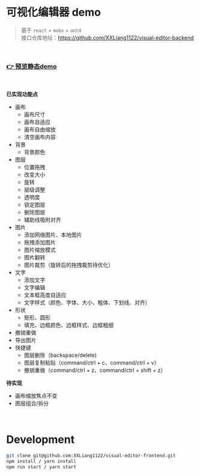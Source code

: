# 可视化编辑器 demo

> 基于 `react` + `mobx` + `antd`  
> 接口仓库地址：https://github.com/XXLiang1122/visual-editor-backend

&nbsp;
### [<b>👉 预览静态demo</b>](https://xxliang1122.github.io/visual-editor-frontend/build)  

&nbsp;

**已实现功能点**
- 画布 
  - 画布尺寸
  - 画布自适应
  - 画布自由缩放
  - 清空画布内容
- 背景
  - 背景颜色
- 图层
  - 位置拖拽
  - 改变大小
  - 旋转
  - 层级调整
  - 透明度
  - 锁定图层
  - 删除图层
  - 辅助线吸附对齐
- 图片
  - 添加网络图片、本地图片
  - 拖拽添加图片
  - 图片缩放模式
  - 图片翻转
  - 图片裁剪（旋转后的拖拽裁剪待优化）
- 文字
  - 添加文字
  - 文字编辑
  - 文本框高度自适应
  - 文字样式（颜色、字体、大小、粗体、下划线、对齐）
- 形状
  - 矩形、圆形
  - 填充、边框颜色、边框样式、边框粗细
- 撤销重做
- 导出图片
- 快捷键
  - 图层删除（backspace/delete)
  - 图层复制粘贴（command/ctrl + c、command/ctrl + v）
  - 撤销重做（command/ctrl + z、command/ctrl + shift + z）

**待实现**
- 画布缩放焦点不变
- 图层组合/拆分
  
&nbsp;  
# Development

```bash
git clone git@github.com:XXLiang1122/visual-editor-frontend.git
npm install / yarn install
npm run start / yarn start
```
